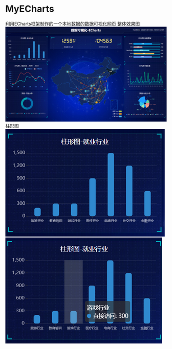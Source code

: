 # MyECharts
利用ECharts框架制作的一个本地数据的数据可视化网页
整体效果图
![image](images/Finally.jpg)  
柱形图  
![image](images/柱形图.jpg)  
![image](images/柱形图2.jpg)
